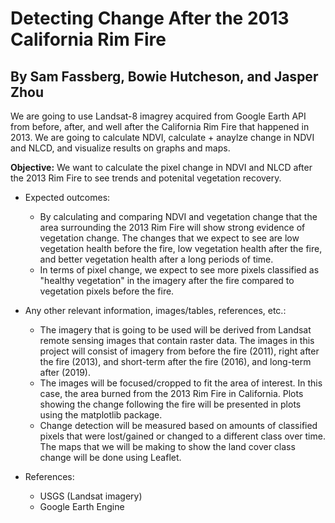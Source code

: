 # Detecting Change After the 2013 California Rim Fire

## By Sam Fassberg, Bowie Hutcheson, and Jasper Zhou

We are going to use Landsat-8 imagrey acquired from Google Earth API from before, after, and well after the California Rim Fire that happened in 2013. We are going to calculate NDVI, calculate + anaylze change in NDVI and NLCD, and visualize results on graphs and maps. 

**Objective:** We want to calculate the pixel change in NDVI and NLCD after the 2013 Rim Fire to see trends and potenital vegetation recovery.

* Expected outcomes: 
	* By calculating and comparing NDVI and vegetation change that the area surrounding the 2013 Rim Fire will show strong evidence of vegetation change. The changes that we expect to see are low vegetation health before the fire, low vegetation health after the fire, and better vegetation health after a long periods of time. 
	* In terms of pixel change, we expect to see more pixels classified as "healthy vegetation" in the imagery after the fire compared to vegetation pixels before the fire.

* Any other relevant information, images/tables, references, etc.:
	* The imagery that is going to be used will be derived from Landsat remote sensing images that contain raster data. The images in this project will consist of imagery from before the fire (2011), right after the fire (2013), and short-term after the fire (2016), and long-term after (2019).  
	* The images will be focused/cropped to fit the area of interest. In this case, the area burned from the 2013 Rim Fire in California. Plots showing the change following the fire will be presented in plots using the matplotlib package. 
	* Change detection will be measured based on amounts of classified pixels that were lost/gained or changed to a different class over time. The maps that we will be making to show the land cover class change will be done using Leaflet. 

* References:
	* USGS (Landsat imagery)
	* Google Earth Engine
